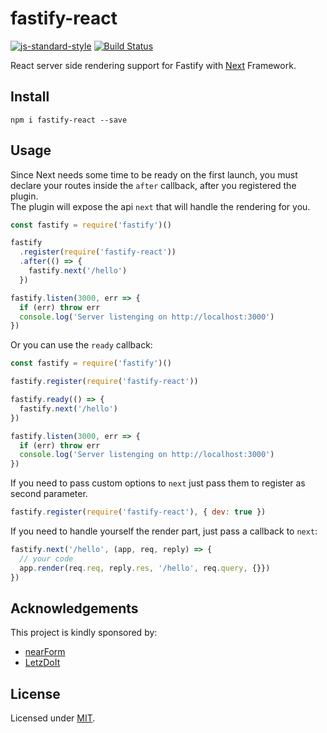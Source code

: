 # fastify-react

[![js-standard-style](https://img.shields.io/badge/code%20style-standard-brightgreen.svg?style=flat)](http://standardjs.com/)  [![Build Status](https://travis-ci.org/fastify/fastify-react.svg?branch=master)](https://travis-ci.org/fastify/fastify-react)

React server side rendering support for Fastify with [Next](https://github.com/zeit/next.js/#custom-server-and-routing) Framework.

## Install
```
npm i fastify-react --save
```

## Usage
Since Next needs some time to be ready on the first launch, you must declare your routes inside the `after` callback, after you registered the plugin.  
The plugin will expose the api `next` that will handle the rendering for you.
```js
const fastify = require('fastify')()

fastify
  .register(require('fastify-react'))
  .after(() => {
    fastify.next('/hello')
  })

fastify.listen(3000, err => {
  if (err) throw err
  console.log('Server listenging on http://localhost:3000')
})
```
Or you can use the `ready` callback:
```js
const fastify = require('fastify')()

fastify.register(require('fastify-react'))

fastify.ready(() => {
  fastify.next('/hello')
})

fastify.listen(3000, err => {
  if (err) throw err
  console.log('Server listenging on http://localhost:3000')
})
```

If you need to pass custom options to `next` just pass them to register as second parameter.
```js
fastify.register(require('fastify-react'), { dev: true })
```

If you need to handle yourself the render part, just pass a callback to `next`:
```js
fastify.next('/hello', (app, req, reply) => {
  // your code
  app.render(req.req, reply.res, '/hello', req.query, {}})
})
```
## Acknowledgements

This project is kindly sponsored by:
- [nearForm](http://nearform.com)
- [LetzDoIt](http://www.letzdoitapp.com/)

## License

Licensed under [MIT](./LICENSE).
